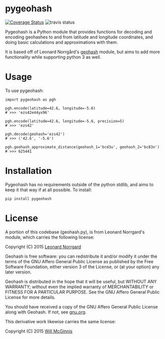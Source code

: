 pygeohash
=========

[![Coverage Status](https://coveralls.io/repos/wdm0006/pygeohash/badge.svg?branch=master&service=github)](https://coveralls.io/github/wdm0006/pygeohash?branch=master)  ![travis status](https://travis-ci.org/wdm0006/pygeohash.svg?branch=master) 

Pygeohash is a Python module that provides functions for decoding and encoding geohashes to and from latitude and 
longitude coordinates, and doing basic calculations and approximations with them.

It is based off of Leonard Norrgård's [geohash](https://github.com/vinsci/geohash) module, but aims to add more 
functionality while supporting python 3 as well.


Usage
=====

To use pygeohash:

    import pygeohash as pgh
    
    pgh.encode(latitude=42.6, longitude=-5.6)
    # >>> 'ezs42e44yx96'
    
    pgh.encode(latitude=42.6, longitude=-5.6, precision=5)
    # >>> 'ezs42'
    
    pgh.decode(geohash='ezs42')
    # >>> ('42.6', '-5.6')
    
    pgh.geohash_approximate_distance(geohash_1='bcd3u', geohash_2='bc83n')
    # >>> 625441

Installation
============

Pygeohash has no requirements outside of the python stdlib, and aims to keep it that way if at all possible. To install:

    pip install pygeohash
   
License
========

A portion of this codebase (geohash.py), is from Leonard Norrgard's module, which carries the following license:

Copyright (C) 2015 [Leonard Norrgard](leonard.norrgard@gmail.com)

Geohash is free software: you can redistribute it and/or modify it
under the terms of the GNU Affero General Public License as published
by the Free Software Foundation, either version 3 of the License, or
(at your option) any later version.

Geohash is distributed in the hope that it will be useful, but WITHOUT
ANY WARRANTY; without even the implied warranty of MERCHANTABILITY or
FITNESS FOR A PARTICULAR PURPOSE.  See the GNU Affero General Public
License for more details.

You should have received a copy of the GNU Affero General Public
License along with Geohash.  If not, see
[gnu.org](http://www.gnu.org/licenses/).

This derivative work likewise carries the same license:

Copyright (C) 2015 [Will McGinnis](will@pedalwrencher.com)
